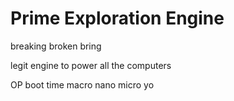 # Prime Exploration Engine
breaking
broken
bring

legit engine to power all the computers

OP boot time
macro nano micro yo
